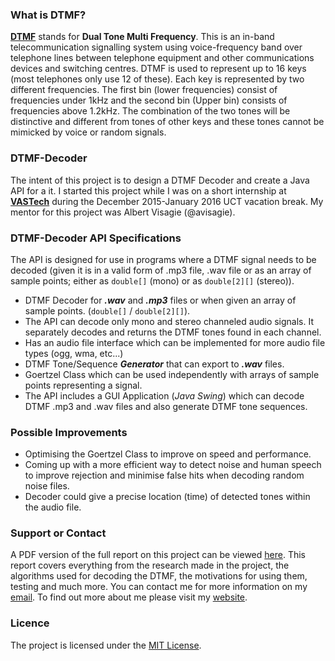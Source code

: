 ### What is DTMF?
**[DTMF](https://en.wikipedia.org/wiki/Dual-tone_multi-frequency_signaling)** stands for **Dual Tone Multi Frequency**. This is an in-band telecommunication signalling system using voice-frequency band over telephone lines between telephone equipment and other communications devices and switching centres. DTMF is used to represent up to 16 keys (most telephones only use 12 of these). Each key is represented by two different frequencies. The first bin (lower frequencies) consist of frequencies under 1kHz and the second bin (Upper bin) consists of frequencies above 1.2kHz. The combination of the two tones will be distinctive and different from tones of other keys and these tones cannot be mimicked by voice or random signals.

### DTMF-Decoder
The intent of this project is to design a DTMF Decoder and create a Java API for a it. I started this project while I was on a short internship at **[VASTech](http://www.vastech.co.za/)** during the December 2015-January 2016 UCT vacation break. My mentor for this project was Albert Visagie (@avisagie).

### DTMF-Decoder API Specifications
The API is designed for use in programs where a DTMF signal needs to be decoded (given it is in a valid form of .mp3 file, .wav file or as an array of sample points; either as `double[]` (mono) or as `double[2][]` (stereo)).

* DTMF Decoder for **_.wav_** and **_.mp3_** files or when given an array of sample points. (`double[]` / `double[2][]`).
* The API can decode only mono and stereo channeled audio signals. It separately decodes and returns the DTMF tones found in each channel.
* Has an audio file interface which can be implemented for more audio file types (ogg, wma, etc...)
* DTMF Tone/Sequence **_Generator_** that can export to **_.wav_** files.
* Goertzel Class which can be used independently with arrays of sample points representing a signal.
* The API includes a GUI Application (_Java Swing_) which can decode DTMF .mp3 and .wav files and also generate DTMF tone sequences.

### Possible Improvements
* Optimising the Goertzel Class to improve on speed and performance.
* Coming up with a more efficient way to detect noise and human speech to improve rejection and minimise false hits when decoding random noise files.
* Decoder could give a precise location (time) of detected tones within the audio file.

### Support or Contact
A PDF version of the full report on this project can be viewed [here](https://github.com/tino1b2be/DTMF-Decoder/blob/master/Documentation/DTMF%20Decoder%20Report.pdf). This report covers everything from the research made in the project, the algorithms used for decoding the DTMF, the motivations for using them, testing and much more. You can contact me for more information on my [email](ttchemvura@gmail.com). To find out more about me please visit my [website](http://tino1b2be.com).

### Licence
The project is licensed under the [MIT License](https://github.com/tino1b2be/DTMF-Decoder/blob/master/LICENSE).
